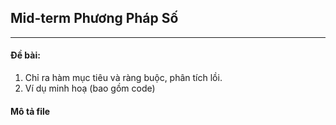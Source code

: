 ## Mid-term Phương Pháp Số
---
#### Đề bài:
1. Chỉ ra hàm mục tiêu và ràng buộc, phân tích lồi. 
2. Ví dụ minh hoạ (bao gồm code)

#### Mô tả file
